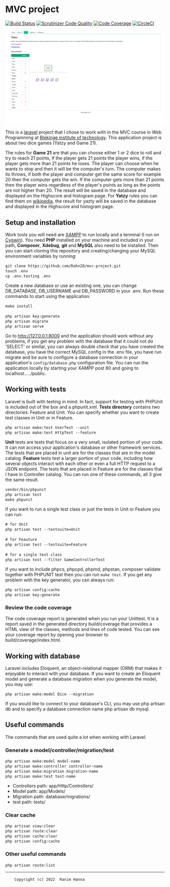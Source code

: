 # MVC project

[![Build Status](https://scrutinizer-ci.com/g/Rahn20/mvc-project/badges/build.png?b=main)](https://scrutinizer-ci.com/g/Rahn20/mvc-project/build-status/main)
[![Scrutinizer Code Quality](https://scrutinizer-ci.com/g/Rahn20/mvc-project/badges/quality-score.png?b=main)](https://scrutinizer-ci.com/g/Rahn20/mvc-project/?branch=main)
[![Code Coverage](https://scrutinizer-ci.com/g/Rahn20/mvc-project/badges/coverage.png?b=main)](https://scrutinizer-ci.com/g/Rahn20/mvc-project/?branch=main)
[![CircleCI](https://circleci.com/gh/Rahn20/mvc-project/tree/main.svg?style=svg)](https://circleci.com/gh/Rahn20/mvc-project/tree/main)


![page](/doc/page.png)


This is a [laravel](https://laravel.com/) project that I chose to work with in the MVC course in Web Programming at [Blekinge institute of technology](https://bth.se/). This application project is about two dice games (Yatzy and Game 21).

The rules for **Game 21** are that you can choose either 1 or 2 dice to roll and try to reach 21 points, if the player gets 21 points the player wins, if the player gets more than 21 points he loses. The player can choose when he wants to stop and then it will be the computer's turn. The computer makes its throws, if both the player and computer get the same score for example 20 then the computer gets the win. If the computer gets more than 21 points then the player wins regardless of the player's points as long as the points are not higher than 20. The result will be saved in the database and displayed on the Highscore and histogram page. For **Yatzy** rules you can find them on [wikipedia](https://en.wikipedia.org/wiki/Yatzy), the result for yazty will be saved in the database and displayed in the Highscore and histogram page.


## Setup and installation

Work tools you will need are [XAMPP](https://www.apachefriends.org/index.html) to run locally and a terminal (I run on [Cygwin](https://www.cygwin.com/)). You need **PHP** installed on your machine and included in your path, **Composer**, **Xdebug**, **git** and **MySQL** also need to be installed. Then you can start cloning this repository and creating/changing your MySQL environment variables by running:

```
git clone https://github.com/Rahn20/mvc-project.git
touch .env
cp .env.testing .env
```

Create a new database or use an existing one, you can change DB_DATABASE, DB_USERNAME and DB_PASSWORD in your .env. Run these commands to start using the application:

```
make install

php artisan key:generate
php artisan migrate
php artisan serve
```

Go to http://127.0.0.1:8000 and the application should work without any problems, if you get any problem with the database that it could not do 'SELECT' or similar, you can always double check that you have created the database, you have the correct MySQL config in the .env file, you have run migrate and be sure to configure a database connection in your application's ```config/database.php``` configuration file. You can run the application locally by starting your XAMPP post 80 and going to localhost...../public.


## Working with tests

Laravel is built with testing in mind. In fact, support for testing with PHPUnit is included out of the box and a phpunit.xml. **Tests directory** contains two directories: Feature and Unit. You can specify whether you want to create test classes in Unit or in Feature.

```
php artisan make:test UserTest --unit
php artisan make:test HttpTest --feature
```

**Unit** tests are tests that focus on a very small, isolated portion of your code. It can not access your application's database or other framework services. The tests that are placed in unit are for the classes that are in the model catalog.
**Feature** tests test a larger portion of your code, including how several objects interact with each other or even a full HTTP request to a JSON endpoint. The tests that are placed in Feature are for the classes that I have in Controller catalog. You can run one of these commands, all 3 give the same result.

```
vendor/bin/phpunit
php artisan test
make phpunit
```

If you want to run a single test class or just the tests in Unit or Feature you can run:

```
# for Unit
php artisan test --testsuite=Unit

# for Feauture
php artisan test --testsuite=Feature

# for a single test class
php artisan test --filter GameControllerTest
```

If you want to include phpcs, phpcpd, phpmd, phpstan, composer validate together with PHPUNIT test then you can run ``` make test ```. If you get any problem with the key generator, you can always run:

```
php artisan config:cache
php artisan key:generate
```

### Review the code coverage

The code coverage report is generated when you run your Unittest. It is a report saved in the generated directory build/coverage that provides a HTML view of the classes, methods and lines of code tested. You can see your coverage report by opening your browser to build/coverage/index.html.


## Working with database

Laravel includes Eloquent, an object-relational mapper (ORM) that makes it enjoyable to interact with your database. If you want to create an Eloquent model and generate a database migration when you generate the model, you may use:

```
php artisan make:model Dice --migration
```

If you would like to connect to your database's CLI, you may use php artisan db and to specify a database connection name php artisan db mysql.


## Useful commands

The commands that are used quite a lot when working with Laravel.

### Generate a model/controller/migration/test

```
php artisan make:model model-name
php artisan make:controller controller-name
php artisan make:migration migration-name
php artisan make:test test-name
```

- Controllers path: app/Http/Controllers/
- Model path: app/Models/
- Migration path: database/migrations/
- test path: tests/

### Clear cache

```
php artisan view:clear
php artisan route:clear
php artisan cache:clear
php artisan config:cache
```

### Other useful commands

```
php artisan route:list
```

_________________________________________________________________________________________

```
    Copyright (c) 2022  Ranim Hanna  
```